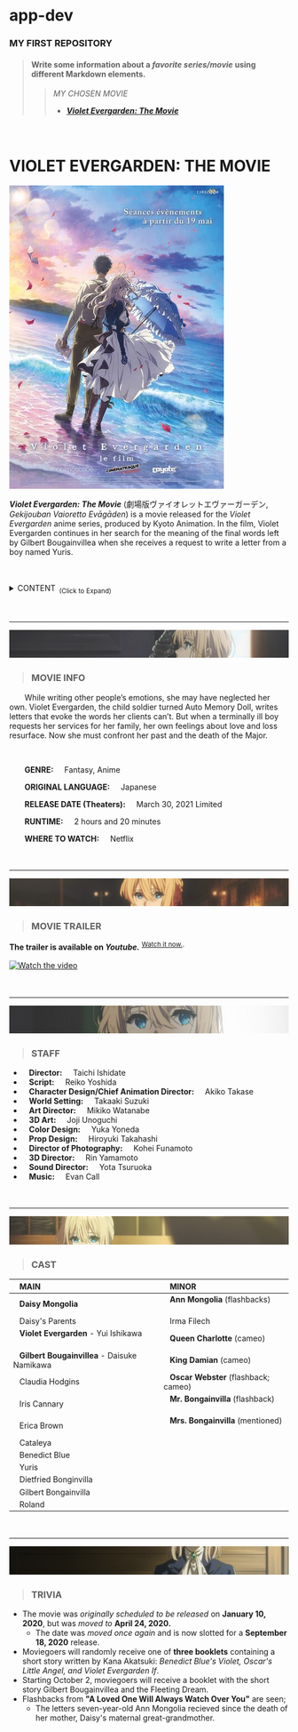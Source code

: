 
# app-dev 
### MY FIRST REPOSITORY
> #### Write some information about a *favorite series/movie* using different Markdown elements.
> 
> > *MY CHOSEN MOVIE*
> > - ***[Violet Evergarden: The Movie](#violet-evergarden-the-movie)***


ㅤ
 
# VIOLET EVERGARDEN: THE MOVIE

![](pic.jpg)

***Violet Evergarden: The Movie*** (劇場版ヴァイオレットエヴァーガーデン, *Gekijouban Vaioretto Evāgāden*) is a movie released for the _Violet Evergarden_ anime series, produced by Kyoto Animation. In the film, Violet Evergarden continues in her search for the meaning of the final words left by Gilbert Bougainvillea when she receives a request to write a letter from a boy named Yuris.

ㅤ
<details>
<summary>CONTENT<sub>&nbsp;&nbsp;(Click to Expand) </sub></summary>
 
### CONTENT 

 - &nbsp;&nbsp; [MOVIE INFO](#movie-info)
 - &nbsp;&nbsp; [MOVIE TRAILER](#movie-trailer)
 - &nbsp;&nbsp; [STAFF](#staff)
 - &nbsp;&nbsp; [CAST](#cast)
 - &nbsp;&nbsp; [TRIVIA](#trivia)
 
</details>
 
ㅤ
 
--------------
 
![](pic1.jpg)
 
> ### MOVIE INFO
&nbsp;&nbsp;&nbsp;&nbsp;&nbsp;&nbsp; While writing other people’s emotions, she may have neglected her own. Violet Evergarden, the child soldier turned Auto Memory Doll, writes letters that evoke the words her clients can’t. But when a terminally ill boy requests her services for her family, her own feelings about love and loss resurface. Now she must confront her past and the death of the Major.

&nbsp;&nbsp;

&nbsp;&nbsp;&nbsp;&nbsp;&nbsp;&nbsp; **GENRE:** &nbsp;&nbsp;&nbsp; Fantasy, Anime

&nbsp;&nbsp;&nbsp;&nbsp;&nbsp;&nbsp; **ORIGINAL LANGUAGE:** &nbsp;&nbsp;&nbsp; Japanese

&nbsp;&nbsp;&nbsp;&nbsp;&nbsp;&nbsp; **RELEASE DATE (Theaters):** &nbsp;&nbsp;&nbsp; March 30, 2021  Limited

&nbsp;&nbsp;&nbsp;&nbsp;&nbsp;&nbsp; **RUNTIME:** &nbsp;&nbsp;&nbsp; 2 hours and 20 minutes

&nbsp;&nbsp;&nbsp;&nbsp;&nbsp;&nbsp; **WHERE TO WATCH:** &nbsp;&nbsp;&nbsp; Netflix


ㅤ
ㅤ
 
--------------

![](pic5.jpg)
 
> ### MOVIE TRAILER


**The trailer is available on _Youtube._** <sup>[Watch it now.](https://www.youtube.com/watch?v=BUfSen2rYQs). </sup>




[![Watch the video](https://img.youtube.com/vi/BUfSen2rYQs/maxresdefault.jpg)](https://www.youtube.com/watch?v=BUfSen2rYQs)
ㅤ
 
 
 
ㅤ
 
--------------

![](pic2.jpg)
 
> ### STAFF

 - &nbsp;&nbsp; **Director:** &nbsp;&nbsp;&nbsp;  Taichi Ishidate
 - &nbsp;&nbsp; **Script:** &nbsp;&nbsp;&nbsp; Reiko Yoshida
 - &nbsp;&nbsp; **Character Design/Chief Animation Director:** &nbsp;&nbsp;&nbsp;  Akiko Takase
 - &nbsp;&nbsp; **World Setting:** &nbsp;&nbsp;&nbsp; Takaaki Suzuki
 - &nbsp;&nbsp; **Art Director:** &nbsp;&nbsp;&nbsp; Mikiko Watanabe
 - &nbsp;&nbsp; **3D Art:** &nbsp;&nbsp;&nbsp; Joji Unoguchi
 - &nbsp;&nbsp; **Color Design:** &nbsp;&nbsp;&nbsp; Yuka Yoneda 
 - &nbsp;&nbsp; **Prop Design:** &nbsp;&nbsp;&nbsp; Hiroyuki Takahashi
 - &nbsp;&nbsp; **Director of Photography:** &nbsp;&nbsp;&nbsp; Kohei Funamoto
 - &nbsp;&nbsp; **3D Director:** &nbsp;&nbsp;&nbsp; Rin Yamamoto
 - &nbsp;&nbsp; **Sound Director:** &nbsp;&nbsp;&nbsp; Yota Tsuruoka
 - &nbsp;&nbsp; **Music:** &nbsp;&nbsp;&nbsp; Evan Call
 
 
 ㅤ
ㅤ
 
--------------
 
![](pic4.jpg)
 
> ### CAST

| &nbsp;&nbsp; MAIN &nbsp;&nbsp;&nbsp;&nbsp;&nbsp;&nbsp; | &nbsp;&nbsp; MINOR &nbsp;&nbsp;&nbsp;&nbsp;&nbsp;&nbsp; | 
| :----     |    :----   |   
| &nbsp;&nbsp; **Daisy Mongolia** &nbsp;&nbsp;&nbsp;&nbsp;&nbsp;&nbsp; | &nbsp;&nbsp; **Ann Mongolia** (flashbacks) &nbsp;&nbsp;&nbsp;&nbsp;&nbsp;&nbsp; | 
| &nbsp;&nbsp; Daisy's Parents &nbsp;&nbsp;&nbsp;&nbsp;&nbsp;&nbsp; | &nbsp;&nbsp; Irma Filech &nbsp;&nbsp;&nbsp;&nbsp;&nbsp;&nbsp; | 
| &nbsp;&nbsp; **Violet Evergarden** - Yui Ishikawa &nbsp;&nbsp;&nbsp;&nbsp;&nbsp;&nbsp; | &nbsp;&nbsp; **Queen Charlotte** (cameo) &nbsp;&nbsp;&nbsp;&nbsp;&nbsp;&nbsp; | 
| &nbsp;&nbsp; **Gilbert Bougainvillea** - Daisuke Namikawa &nbsp;&nbsp;&nbsp;&nbsp;&nbsp;&nbsp; | &nbsp;&nbsp; **King Damian** (cameo) &nbsp;&nbsp;&nbsp;&nbsp;&nbsp;&nbsp; | 
| &nbsp;&nbsp; Claudia Hodgins &nbsp;&nbsp;&nbsp;&nbsp;&nbsp;&nbsp; | &nbsp;&nbsp; **Oscar Webster** (flashback; cameo) &nbsp;&nbsp;&nbsp;&nbsp;&nbsp;&nbsp; | 
| &nbsp;&nbsp; Iris Cannary &nbsp;&nbsp;&nbsp;&nbsp;&nbsp;&nbsp; | &nbsp;&nbsp; **Mr. Bongainvilla** (flashback) &nbsp;&nbsp;&nbsp;&nbsp;&nbsp;&nbsp; | 
| &nbsp;&nbsp; Erica Brown &nbsp;&nbsp;&nbsp;&nbsp;&nbsp;&nbsp; | &nbsp;&nbsp; **Mrs. Bongainvilla** (mentioned) &nbsp;&nbsp;&nbsp;&nbsp;&nbsp;&nbsp; | 
| &nbsp;&nbsp; Cataleya &nbsp;&nbsp;&nbsp;&nbsp;&nbsp;&nbsp; | 
| &nbsp;&nbsp; Benedict Blue &nbsp;&nbsp;&nbsp;&nbsp;&nbsp;&nbsp; | 
| &nbsp;&nbsp; Yuris &nbsp;&nbsp;&nbsp;&nbsp;&nbsp;&nbsp; | 
| &nbsp;&nbsp; Dietfried Bonginvilla &nbsp;&nbsp;&nbsp;&nbsp;&nbsp;&nbsp; | 
| &nbsp;&nbsp; Gilbert Bongainvilla &nbsp;&nbsp;&nbsp;&nbsp;&nbsp;&nbsp; | 
| &nbsp;&nbsp; Roland &nbsp;&nbsp;&nbsp;&nbsp;&nbsp;&nbsp; | 

 
ㅤ
 
--------------
 
![](pic3.png)
 
> ### TRIVIA

 - The movie was _originally scheduled to be released_ on **January 10, 2020**, but was _moved to_ **April 24, 2020.**
    - The date was _moved once again_ and is now slotted for a **September 18, 2020** release.
 - Moviegoers will randomly receive one of **three booklets** containing a short story written by Kana Akatsuki: _Benedict Blue's Violet, Oscar's Little Angel, and Violet Evergarden If_.
 - Starting October 2, moviegoers will receive a booklet with the short story Gilbert Bougainvillea and the Fleeting Dream.
 - Flashbacks from **"A Loved One Will Always Watch Over You"** are seen; 
    -  The letters seven-year-old Ann Mongolia recieved since the death of her mother, Daisy's maternal great-grandmother.
 
 
ㅤ
 

 
ㅤ
 
